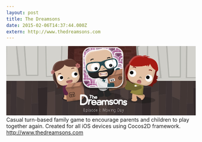 ```yaml
---
layout: post
title: The Dreamsons
date: 2015-02-06T14:37:44.000Z
extern: http://www.thedreamsons.com
---
```


<img src="./images/fulls/dreamsons_full.jpg" class="fit image"> Casual turn-based family game to encourage parents and children to play together again. Created for all iOS devices using Cocos2D framework.
<br /><a href="http://www.thedreamsons.com" target="_blank">http://www.thedreamsons.com</a>